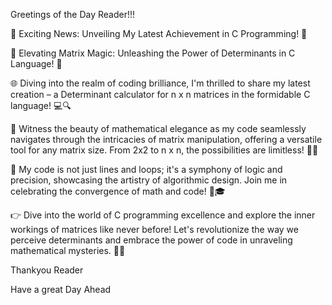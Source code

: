 Greetings of the Day Reader!!!

🚀 Exciting News: Unveiling My Latest Achievement in C Programming! 🚀

🧮 Elevating Matrix Magic: Unleashing the Power of Determinants in C Language! 🧮

🌐 Diving into the realm of coding brilliance, I'm thrilled to share my latest creation – a Determinant calculator for n x n matrices in the formidable C language! 💻🔍

🌟 Witness the beauty of mathematical elegance as my code seamlessly navigates through the intricacies of matrix manipulation, offering a versatile tool for any matrix size. From 2x2 to n x n, the possibilities are limitless! 🌈✨

🤖 My code is not just lines and loops; it's a symphony of logic and precision, showcasing the artistry of algorithmic design. Join me in celebrating the convergence of math and code! 🤯🎓

👉 Dive into the world of C programming excellence and explore the inner workings of matrices like never before! Let's revolutionize the way we perceive determinants and embrace the power of code in unraveling mathematical mysteries. 🚀💡

Thankyou Reader

Have a great Day Ahead

